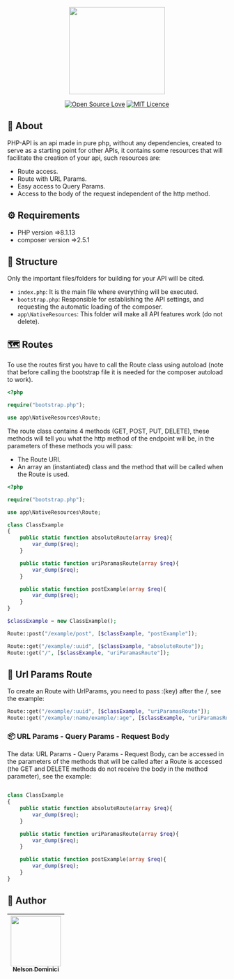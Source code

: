 <p align="center" >

<img style="object-fit: cover;" src="https://user-images.githubusercontent.com/89428967/219802149-5f759c02-f575-461e-a777-29e5029d55fe.png" width="220px" height="200px">


</p>

<span align="center" >

[![Open Source Love](https://badges.frapsoft.com/os/v2/open-source.png?v=103)](https://github.com/ellerbrock/open-source-badges/)
[![MIT Licence](https://badges.frapsoft.com/os/mit/mit.svg?v=103)](https://opensource.org/licenses/mit-license.php)

</span>

<h2>🚀 About</h2>
<p>
PHP-API is an api made in pure php, without any dependencies, created to serve as a starting point for other APIs, it contains some resources that will facilitate the creation of your api, such resources are:
<p>

<ul>
  <li>Route access.</li>
  <li>Route with URL Params.</li>
  <li>Easy access to Query Params.</li>
  <li>Access to the body of the request independent of the http method.</li>
  <liBody data protected against xss attacks.</li>
</ul>

<h2>⚙ Requirements</h2>
<ul>
  <li>PHP version =>8.1.13</li>
  <li>composer version =>2.5.1</li>
</ul>

## 🌱 Structure

<p>
Only the important files/folders for building for your API will be cited.
</p>

- `index.php`: It is the main file where everything will be executed.
- `bootstrap.php`: Responsible for establishing the API settings, and requesting the automatic loading of the composer.
- `app\NativeResources`: This folder will make all API features work (do not delete).

## 🗺 Routes
<p>To use the routes first you have to call the Route class using autoload (note that before calling the bootstrap file it is needed for the composer autoload to work).</p>
  
```php
<?php

require("bootstrap.php");

use app\NativeResources\Route;

```

<p>The route class contains 4 methods (GET, POST, PUT, DELETE), these methods will tell you what the http method of the endpoint will be, in the parameters of these methods you will pass:<p>

<ul>
 
 <li>The Route URI.</li>
 <li>An array an (instantiated) class and the method that will be called when the Route is used.</li>
 
</ul>


```php
<?php

require("bootstrap.php");

use app\NativeResources\Route;

class ClassExample
{
	public static function absoluteRoute(array $req){
		var_dump($req);
	}

	public static function uriParamasRoute(array $req){
		var_dump($req);
	}

	public static function postExample(array $req){
		var_dump($req);
	}
}

$classExample = new ClassExample();

Route::post("/example/post", [$classExample, "postExample"]);

Route::get("/example/:uuid", [$classExample, "absoluteRoute"]);
Route::get("/", [$classExample, "uriParamasRoute"]);

```



## 🎲 Url Params Route 
<p>
To create an Route with UrlParams, you need to pass :(key) after the /, see the example:
</p>

```php
Route::get("/example/:uuid", [$classExample, "uriParamasRoute"]);
Route::get("/example/:name/example/:age", [$classExample, "uriParamasRoute"]);

```
### 📦 URL Params - Query Params - Request Body

<p>
The data: URL Params - Query Params - Request Body, can be accessed in the parameters of the methods that will be called after a Route is accessed (the GET and DELETE methods do not receive the body in the method parameter), see the example:
</p>


```php

class ClassExample
{
	public static function absoluteRoute(array $req){
		var_dump($req);
	}

	public static function uriParamasRoute(array $req){
		var_dump($req);
	}

	public static function postExample(array $req){
		var_dump($req);
	}
}

```


<h2>🧷 Author</h2>

| [<img src="https://avatars.githubusercontent.com/Nelson-Dominici" width=115><br><sub>Nelson Dominici</sub>](https://github.com/Nelson-Dominici) |
| :---: |

